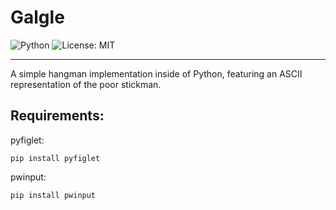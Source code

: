 # Galgle

![Python](https://img.shields.io/badge/Python-3.x-blue.svg)
![License: MIT](https://img.shields.io/badge/License-MIT-yellow.svg)

---

A simple hangman implementation inside of Python, featuring an ASCII representation of the poor stickman.

## Requirements:

pyfiglet:
```
pip install pyfiglet
```

pwinput:
```
pip install pwinput
```
